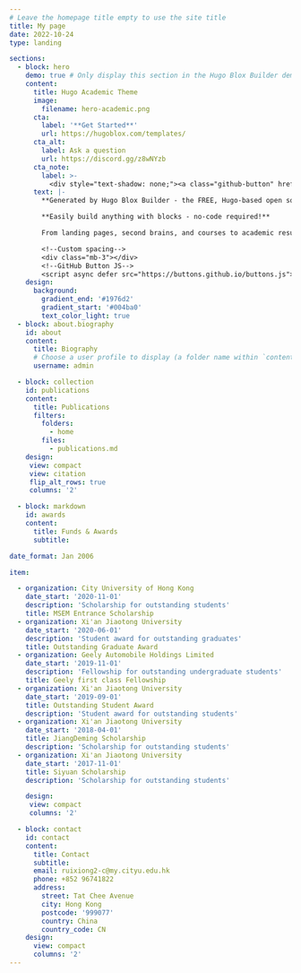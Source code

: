 ```yaml
---
# Leave the homepage title empty to use the site title
title: My page
date: 2022-10-24
type: landing

sections:
  - block: hero
    demo: true # Only display this section in the Hugo Blox Builder demo site
    content:
      title: Hugo Academic Theme
      image:
        filename: hero-academic.png
      cta:
        label: '**Get Started**'
        url: https://hugoblox.com/templates/
      cta_alt:
        label: Ask a question
        url: https://discord.gg/z8wNYzb
      cta_note:
        label: >-
          <div style="text-shadow: none;"><a class="github-button" href="https://github.com/HugoBlox/hugo-blox-builder" data-icon="octicon-star" data-size="large" data-show-count="true" aria-label="Star">Star Hugo Blox Builder</a></div><div style="text-shadow: none;"><a class="github-button" href="https://github.com/HugoBlox/theme-academic-cv" data-icon="octicon-star" data-size="large" data-show-count="true" aria-label="Star">Star the Academic template</a></div>
      text: |-
        **Generated by Hugo Blox Builder - the FREE, Hugo-based open source website builder trusted by 500,000+ sites.**

        **Easily build anything with blocks - no-code required!**

        From landing pages, second brains, and courses to academic resumés, conferences, and tech blogs.

        <!--Custom spacing-->
        <div class="mb-3"></div>
        <!--GitHub Button JS-->
        <script async defer src="https://buttons.github.io/buttons.js"></script>
    design:
      background:
        gradient_end: '#1976d2'
        gradient_start: '#004ba0'
        text_color_light: true
  - block: about.biography
    id: about
    content:
      title: Biography
      # Choose a user profile to display (a folder name within `content/authors/`)
      username: admin

  - block: collection
    id: publications
    content:
      title: Publications
      filters:
        folders:
          - home
        files:
          - publications.md
    design:
     view: compact
     view: citation
     flip_alt_rows: true
     columns: '2'

  - block: markdown
    id: awards
    content:
      title: Funds & Awards
      subtitle:

date_format: Jan 2006

item:

  - organization: City University of Hong Kong
    date_start: '2020-11-01'
    description: 'Scholarship for outstanding students'
    title: MSEM Entrance Scholarship
  - organization: Xi'an Jiaotong University
    date_start: '2020-06-01'
    description: 'Student award for outstanding graduates'
    title: Outstanding Graduate Award
  - organization: Geely Automobile Holdings Limited
    date_start: '2019-11-01'
    description: 'Fellowship for outstanding undergraduate students'
    title: Geely first class Fellowship
  - organization: Xi'an Jiaotong University
    date_start: '2019-09-01'
    title: Outstanding Student Award
    description: 'Student award for outstanding students'
  - organization: Xi'an Jiaotong University
    date_start: '2018-04-01'
    title: JiangDeming Scholarship
    description: 'Scholarship for outstanding students'
  - organization: Xi'an Jiaotong University
    date_start: '2017-11-01'
    title: Siyuan Scholarship
    description: 'Scholarship for outstanding students'

    design:
     view: compact
     columns: '2'

  - block: contact
    id: contact
    content:
      title: Contact
      subtitle:
      email: ruixiong2-c@my.cityu.edu.hk
      phone: +852 96741822
      address:
        street: Tat Chee Avenue
        city: Hong Kong
        postcode: '999077'
        country: China
        country_code: CN
    design:
      view: compact
      columns: '2'
---
```

